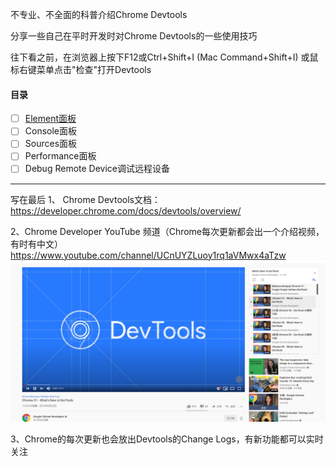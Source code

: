 不专业、不全面的科普介绍Chrome Devtools

分享一些自己在平时开发时对Chrome Devtools的一些使用技巧

往下看之前，在浏览器上按下F12或Ctrl+Shift+I (Mac Command+Shift+I) 
或鼠标右键菜单点击"检查"打开Devtools
#### 目录
- [ ] [Element面板](/Element/index.md)
- [ ] Console面板
- [ ] Sources面板
- [ ] Performance面板
- [ ] Debug Remote Device调试远程设备

---

写在最后
1、 Chrome Devtools文档：https://developer.chrome.com/docs/devtools/overview/

2、Chrome Developer YouTube 频道（Chrome每次更新都会出一个介绍视频，有时有中文）https://www.youtube.com/channel/UCnUYZLuoy1rq1aVMwx4aTzw
![ChromeYoutube](./imgs/chrome-youtube.png)

3、Chrome的每次更新也会放出Devtools的Change Logs，有新功能都可以实时关注